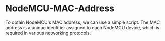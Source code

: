 # NodeMCU-MAC-Address
To obtain NodeMCU's MAC address, we can use a simple script. The MAC address is a unique identifier assigned to each NodeMCU device, which is required in various networking protocols.
